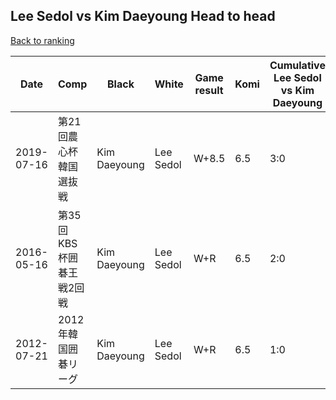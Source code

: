## Lee Sedol vs Kim Daeyoung Head to head

[Back to ranking](../../index.md)




| **Date** | **Comp** | **Black** | **White** | **Game result** | **Komi** | **Cumulative Lee Sedol vs Kim Daeyoung** | **Lee Sedol streak** | **Kim Daeyoung streak** | 
| --- | --- | --- | --- | --- | --- | --- | --- | --- |
| 2019-07-16 | 第21回農心杯韓国選抜戦 | Kim Daeyoung | Lee Sedol | W+8.5 | 6.5 | 3:0 | 3 | 0 | 
| 2016-05-16 | 第35回KBS杯囲碁王戦2回戦 | Kim Daeyoung | Lee Sedol | W+R | 6.5 | 2:0 | 2 | 0 | 
| 2012-07-21 | 2012年韓国囲碁リーグ | Kim Daeyoung | Lee Sedol | W+R | 6.5 | 1:0 | 1 | 0 |




